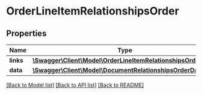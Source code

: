 # OrderLineItemRelationshipsOrder

## Properties
Name | Type | Description | Notes
------------ | ------------- | ------------- | -------------
**links** | [**\Swagger\Client\Model\OrderLineItemRelationshipsOrderLinks**](OrderLineItemRelationshipsOrderLinks.md) |  | [optional] 
**data** | [**\Swagger\Client\Model\DocumentRelationshipsOrderData**](DocumentRelationshipsOrderData.md) |  | [optional] 

[[Back to Model list]](../../README.md#documentation-for-models) [[Back to API list]](../../README.md#documentation-for-api-endpoints) [[Back to README]](../../README.md)

